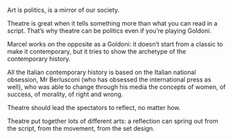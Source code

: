 Art is politics, is a mirror of our society.

Theatre is great when it tells something more than what you can read in a script. That’s why theatre can be politics even if you’re playing Goldoni.

Marcel works on the opposite as a Goldoni: it doesn’t start from a classic to make it contemporary, but it tries to show the archetype of the contemporary history.

All the Italian contemporary history is based on the Italian national obsession, Mr Berlusconi (who has obsessed the international press as well), who was able to change through his  media the concepts of women, of success, of morality, of right and wrong. 

Theatre should lead the spectators to reflect, no matter how.

Theatre put together lots of different arts: a reflection can spring out from the script, from the movement, from the set design.
